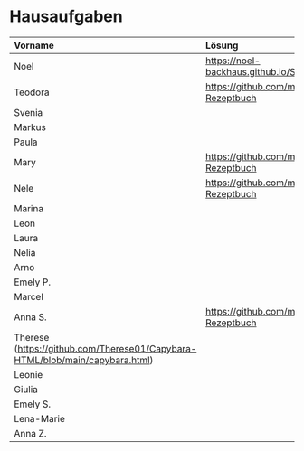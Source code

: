 # Hausaufgaben

| Vorname    |     Lösung      |
| :--------- | :-------------- |
| Noel       | https://noel-backhaus.github.io/SharkShank.github.io/                |
| Teodora    | https://github.com/maryy106/HTML-Rezeptbuch                |
| Svenia     |                 |
| Markus     |                 |
| Paula      |                 |
| Mary       |  https://github.com/maryy106/HTML-Rezeptbuch               |
| Nele       |  https://github.com/maryy106/HTML-Rezeptbuch               |
| Marina     |                 |
| Leon       |                 |
| Laura      |                 |
| Nelia      |                 |
| Arno       |                 |
| Emely P.   |                 |
| Marcel     |                 |
| Anna S.    | https://github.com/maryy106/HTML-Rezeptbuch |
| Therese    (https://github.com/Therese01/Capybara-HTML/blob/main/capybara.html)|
| Leonie     |                 |
| Giulia     |                 |
| Emely S.   |                 |
| Lena-Marie |                 |
| Anna Z.    |                 |
